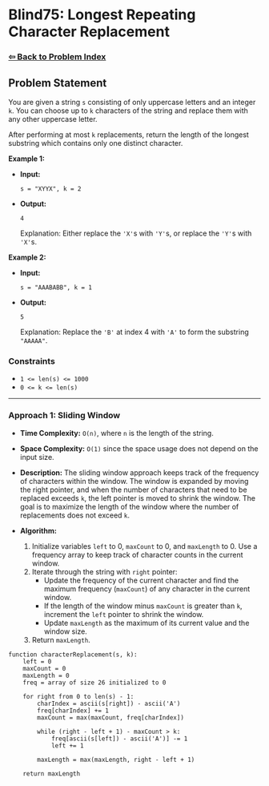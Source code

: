 # Blind75: Longest Repeating Character Replacement

### [⇦ Back to Problem Index](../../index.md)

## Problem Statement

You are given a string `s` consisting of only uppercase letters and an integer `k`. You can choose up to `k` characters of the string and replace them with any other uppercase letter.

After performing at most `k` replacements, return the length of the longest substring which contains only one distinct character.

**Example 1:**

-   **Input:**
    ```
    s = "XYYX", k = 2
    ```
-   **Output:**
    ```
    4
    ```
    Explanation: Either replace the `'X'`s with `'Y'`s, or replace the `'Y'`s with `'X'`s.

**Example 2:**

-   **Input:**
    ```
    s = "AAABABB", k = 1
    ```
-   **Output:**
    ```
    5
    ```
    Explanation: Replace the `'B'` at index 4 with `'A'` to form the substring `"AAAAA"`.

### Constraints

-   `1 <= len(s) <= 1000`
-   `0 <= k <= len(s)`

---

### Approach 1: Sliding Window

-   **Time Complexity:** `O(n)`, where `n` is the length of the string.
-   **Space Complexity:** `O(1)` since the space usage does not depend on the input size.
-   **Description:** The sliding window approach keeps track of the frequency of characters within the window. The window is expanded by moving the right pointer, and when the number of characters that need to be replaced exceeds `k`, the left pointer is moved to shrink the window. The goal is to maximize the length of the window where the number of replacements does not exceed `k`.
-   **Algorithm:**

    1. Initialize variables `left` to 0, `maxCount` to 0, and `maxLength` to 0. Use a frequency array to keep track of character counts in the current window.
    2. Iterate through the string with `right` pointer:
        - Update the frequency of the current character and find the maximum frequency (`maxCount`) of any character in the current window.
        - If the length of the window minus `maxCount` is greater than `k`, increment the `left` pointer to shrink the window.
        - Update `maxLength` as the maximum of its current value and the window size.
    3. Return `maxLength`.

```pseudo
function characterReplacement(s, k):
	left = 0
	maxCount = 0
	maxLength = 0
	freq = array of size 26 initialized to 0

	for right from 0 to len(s) - 1:
		charIndex = ascii(s[right]) - ascii('A')
		freq[charIndex] += 1
		maxCount = max(maxCount, freq[charIndex])

		while (right - left + 1) - maxCount > k:
			freq[ascii(s[left]) - ascii('A')] -= 1
			left += 1

		maxLength = max(maxLength, right - left + 1)

	return maxLength
```
